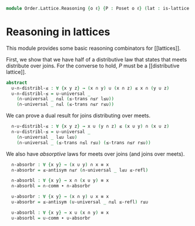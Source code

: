 <!--
```agda
open import Cat.Prelude

open import Order.Diagram.Join
open import Order.Lattice
open import Order.Base

import Order.Semilattice.Join.Reasoning
import Order.Semilattice.Meet.Reasoning
import Order.Reasoning as Pos
```
-->

```agda
module Order.Lattice.Reasoning {o ℓ} {P : Poset o ℓ} (lat : is-lattice P) where
```

<!--
```agda
open is-lattice lat public
open Pos P
```
-->

# Reasoning in lattices

This module provides some basic reasoning combinators for [[lattices]].

<!--
```agda
open Order.Semilattice.Meet.Reasoning has-meet-slat using (∩-idl; ∩-idr; module ∩) public
open Order.Semilattice.Join.Reasoning has-join-slat using (∪-idl; ∪-idr; module ∪) public
```
-->

First, we show that we have half of a distributive law that states that
meets distribute over joins. For the converse to hold, $P$ must be a
[[distributive lattice]].

```agda
abstract
  ∪-∩-distribl-≤ : ∀ {x y z} → (x ∩ y) ∪ (x ∩ z) ≤ x ∩ (y ∪ z)
  ∪-∩-distribl-≤ = ∪-universal _
    (∩-universal _ ∩≤l (≤-trans ∩≤r l≤∪))
    (∩-universal _ ∩≤l (≤-trans ∩≤r r≤∪))
```

We can prove a dual result for joins distributing over meets.

```agda
  ∩-∪-distribl-≤ : ∀ {x y z} → x ∪ (y ∩ z) ≤ (x ∪ y) ∩ (x ∪ z)
  ∩-∪-distribl-≤ = ∪-universal _
    (∩-universal _ l≤∪ l≤∪)
    (∩-universal _ (≤-trans ∩≤l r≤∪) (≤-trans ∩≤r r≤∪))
```

<!--
```agda
  ∪-∩-distribr-≤ : ∀ {x y z} → (x ∩ z) ∪ (y ∩ z) ≤ (x ∪ y) ∩ z
  ∪-∩-distribr-≤ = ∪-universal _
    (∩-universal _ (≤-trans ∩≤l l≤∪) ∩≤r)
    (∩-universal _ (≤-trans ∩≤l r≤∪) ∩≤r)

  ∩-∪-distribr-≤ : ∀ {x y z} → (x ∩ y) ∪ z ≤ (x ∪ z) ∩ (y ∪ z)
  ∩-∪-distribr-≤ = ∪-universal _
    (∩-universal _ (≤-trans ∩≤l l≤∪) (≤-trans ∩≤r l≤∪))
    (∩-universal _ r≤∪ r≤∪)
```
-->

We also have *absorptive* laws for meets over joins (and joins over
meets).

```agda
  ∩-absorbr : ∀ {x y} → (x ∪ y) ∩ x ≡ x
  ∩-absorbr = ≤-antisym ∩≤r (∩-universal _ l≤∪ ≤-refl)

  ∩-absorbl : ∀ {x y} → x ∩ (x ∪ y) ≡ x
  ∩-absorbl = ∩-comm ∙ ∩-absorbr

  ∪-absorbr : ∀ {x y} → (x ∩ y) ∪ x ≡ x
  ∪-absorbr = ≤-antisym (∪-universal _ ∩≤l ≤-refl) r≤∪

  ∪-absorbl : ∀ {x y} → x ∪ (x ∩ y) ≡ x
  ∪-absorbl = ∪-comm ∙ ∪-absorbr
```

